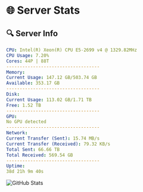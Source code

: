 # 🌐 Server Stats
## 🔍 Server Info
```yaml
CPU: Intel(R) Xeon(R) CPU E5-2699 v4 @ 1329.82MHz
CPU Usage: 7.20%
Cores: 44P | 88T
-----------------------------------
Memory:
Current Usage: 147.12 GB/503.74 GB
Available: 353.17 GB
-----------------------------------
Disk:
Current Usage: 113.02 GB/1.71 TB
Free: 1.52 TB
-----------------------------------
GPU:
No GPU detected
-----------------------------------
Network:
Current Transfer (Sent): 15.74 MB/s
Current Transfer (Received): 79.32 KB/s
Total Sent: 66.66 TB
Total Received: 569.54 GB
-----------------------------------
Uptime:
38d 21h 9m 40s
```
![GitHub Stats](https://img.shields.io/badge/Updated-2025-04-15_18:32:29-blue)